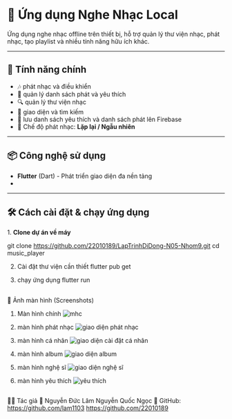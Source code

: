 # 🎵 Ứng dụng Nghe Nhạc Local

Ứng dụng nghe nhạc offline trên thiết bị, hỗ trợ quản lý thư viện nhạc, phát nhạc, tạo playlist và nhiều tính năng hữu ích khác.

---

## 🚀 Tính năng chính

- 🎶 phát nhạc  và điều khiển
- 📂 quản lý danh sách phát và yêu thích
- 🔍 quản lý thư viện nhạc
- 🌙 giao diện và tìm kiếm
- 🎼 lưu danh sách yêu thích và danh sách phát lên Firebase
- 🔀 Chế độ phát nhạc: **Lặp lại / Ngẫu nhiên**  

---

## 📦 Công nghệ sử dụng

- **Flutter** (Dart) - Phát triển giao diện đa nền tảng
- 
---

## 🛠 Cách cài đặt & chạy ứng dụng  

1️. **Clone dự án về máy**  

git clone https://github.com/22010189/LapTrinhDiDong-N05-Nhom9.git
cd music_player

2. Cài đặt thư viện cần thiết
flutter pub get

3. chạy ứng dụng
flutter run

##
📸 Ảnh màn hình (Screenshots)
1. Màn hình chính
![mhc](https://github.com/user-attachments/assets/7f010ad8-4ad0-42d3-bdf6-5650bd9ef9d0)

2. màn hình phát nhạc
![giao diện phát nhạc](https://github.com/user-attachments/assets/286607c4-4da1-4e45-ba95-71493139bcdd)

3. màn hình cá nhân
![giao diện cài đặt   cá nhân](https://github.com/user-attachments/assets/480d82d1-1648-434e-b6fd-6cab999389d7)

4. màn hình album
![giao diện album](https://github.com/user-attachments/assets/ae6a4aba-77b8-45b0-93e9-534c29db3f60)

5.  màn hình nghệ sĩ
![giao diện nghệ sĩ](https://github.com/user-attachments/assets/8b3b8c67-046a-48be-be54-96731f621fcc)

6. màn hình yêu thích
![yêu thích](https://github.com/user-attachments/assets/19dd858c-e450-4446-bb10-e7d57d58a565)

##
👨‍💻 Tác giả
👤 Nguyễn Đức Lâm
    Nguyễn Quốc Ngọc
🔗 GitHub: https://github.com/lam1103
            https://github.com/22010189



